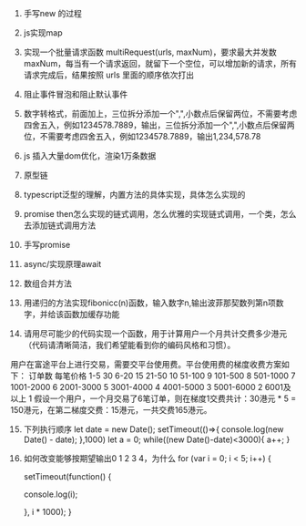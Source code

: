 1. 手写new 的过程

2. js实现map

3. 实现一个批量请求函数 multiRequest(urls, maxNum)，要求最大并发数 maxNum，每当有一个请求返回，就留下一个空位，可以增加新的请求，所有请求完成后，结果按照 urls 里面的顺序依次打出

4. 阻止事件冒泡和阻止默认事件

5. 数字转格式，前面加上，三位拆分添加一个",",小数点后保留两位，不需要考虑四舍五入，例如1234578.7889，输出，三位拆分添加一个",",小数点后保留两位，不需要考虑四舍五入，例如1234578.7889，输出1,234,578.78

6. js 插入大量dom优化，渲染1万条数据

7. 原型链

8. typescript泛型的理解，内置方法的具体实现，具体怎么实现的

9. promise then怎么实现的链式调用，怎么优雅的实现链式调用，一个类，怎么去添加链式调用方法

10. 手写promise

11. async/实现原理await

12. 数组合并方法

13. 用递归的方法实现fibonicc(n)函数，输入数字n,输出波菲那契数列第n项数字，并给该函数加缓存功能

14. 请用尽可能少的代码实现一个函数，用于计算用户一个月共计交费多少港元（代码请清晰简洁，我们希望能看到你的编码风格和习惯）。

用户在富途平台上进行交易，需要交平台使用费。平台使用费的梯度收费方案如下：
订单数  每笔价格
1-5    30
6-20   15
21-50  10
51-100  9
101-500 8
501-1000 7
1001-2000 6
2001-3000  5
3001-4000  4
4001-5000  3
5001-6000  2
6001及以上  1
假设一个用户，一个月交易了6笔订单，则在梯度1交费共计：30港元 * 5 = 150港元，在第二梯度交费：15港元，一共交费165港元。

15. 下列执行顺序
let date = new Date(); 
setTimeout(()=>{
  console.log(new Date() - date); 
},1000)
let a = 0;
while((new Date()-date)<3000){
a++; 
}

16. 如何改变能够按期望输出0 1 2 3 4，为什么
for (var i = 0; i < 5; i++) {

    setTimeout(function() {

      console.log(i);

    }, i * 1000);
}
